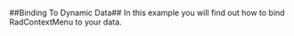 ##Binding To Dynamic Data##
In this example you will find out how to bind RadContextMenu to your data.